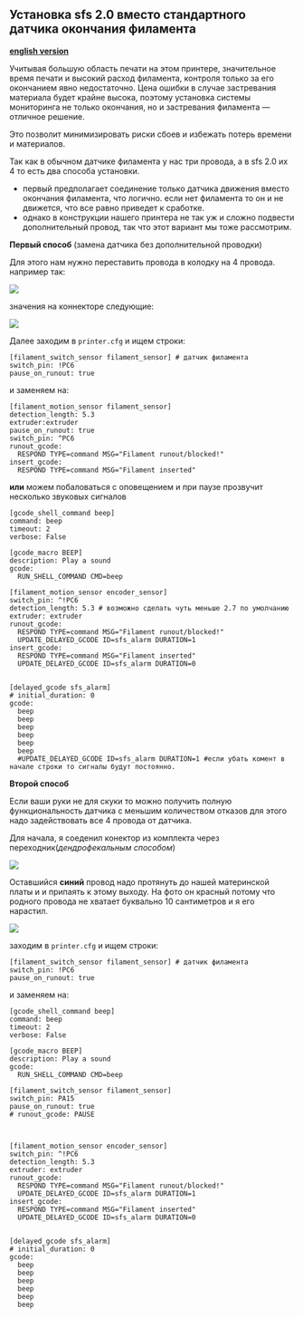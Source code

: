 <h2>Установка sfs 2.0 вместо стандартного датчика окончания филамента</h2>

[**english version**](/mans/sfs2_en.md)

Учитывая большую область печати на этом принтере, значительное время печати и высокий расход филамента, контроля только за его окончанием явно недостаточно. Цена ошибки в случае застревания материала будет крайне высока, поэтому установка системы мониторинга не только окончания, но и застревания филамента — отличное решение.

Это позволит минимизировать риски сбоев и избежать потерь времени и материалов.

Так как в обычном датчике филамента у нас три провода, а в sfs 2.0 их 4 то есть два способа установки. 
* первый предполагает соединение только датчика движения вместо окончания филамента, что логично. если нет филамента то он и не движется, что все равно приведет к сработке.
* однако в конструкции нашего принтера не так уж и сложно подвести дополнительный провод, так что этот вариант мы тоже рассмотрим. 

**Первый способ** (замена датчика без дополнительной проводки)

Для этого нам нужно переставить провода в колодку на 4 провода. например так:

![](/images/sfs2_connector.jpg)

значения на коннекторе следующие:

![](/images/sfs_pin.png)


Далее заходим в `printer.cfg` и ищем строки:

```
[filament_switch_sensor filament_sensor] # датчик филамента
switch_pin: !PC6
pause_on_runout: true
```

и заменяем на:

```
[filament_motion_sensor filament_sensor]
detection_length: 5.3
extruder:extruder
pause_on_runout: true
switch_pin: ^PC6
runout_gcode:
  RESPOND TYPE=command MSG="Filament runout/blocked!"
insert_gcode:
  RESPOND TYPE=command MSG="Filament inserted"

```

**или** можем побаловаться с оповещением и при паузе прозвучит несколько звуковых сигналов

```
[gcode_shell_command beep]
command: beep
timeout: 2
verbose: False

[gcode_macro BEEP]
description: Play a sound
gcode:
  RUN_SHELL_COMMAND CMD=beep

[filament_motion_sensor encoder_sensor]
switch_pin: ^!PC6
detection_length: 5.3 # возможно сделать чуть меньше 2.7 по умолчанию
extruder: extruder
runout_gcode:
  RESPOND TYPE=command MSG="Filament runout/blocked!"
  UPDATE_DELAYED_GCODE ID=sfs_alarm DURATION=1
insert_gcode:
  RESPOND TYPE=command MSG="Filament inserted"
  UPDATE_DELAYED_GCODE ID=sfs_alarm DURATION=0


[delayed_gcode sfs_alarm]
# initial_duration: 0
gcode:
  beep
  beep
  beep
  beep
  beep
  beep
  #UPDATE_DELAYED_GCODE ID=sfs_alarm DURATION=1 #если убать комент в начале строки то сигналы будут постоянно.
```
**Второй способ**

Если ваши руки не для скуки то можно получить полную функциональность датчика с меньшим количеством отказов для этого надо задействовать все 4 провода от датчика. 

Для начала, я соеденил конектор из комплекта через переходник(*дендрофекальным способом*)

![](/images/sfs_connector.png)

Оставшийся **синий** провод надо протянуть до нашей материнской платы и и припаять к этому выходу. На фото он красный потому что родного провода не хватает буквально 10 сантиметров и я его нарастил. 

![](/images/sfs_soldering.png)

заходим в `printer.cfg` и ищем строки:

```
[filament_switch_sensor filament_sensor] # датчик филамента
switch_pin: !PC6
pause_on_runout: true
```

и заменяем на:


```
[gcode_shell_command beep]
command: beep
timeout: 2
verbose: False

[gcode_macro BEEP]
description: Play a sound
gcode:
  RUN_SHELL_COMMAND CMD=beep

[filament_switch_sensor filament_sensor]
switch_pin: PA15
pause_on_runout: true
# runout_gcode: PAUSE



[filament_motion_sensor encoder_sensor]
switch_pin: ^!PC6
detection_length: 5.3
extruder: extruder
runout_gcode:
  RESPOND TYPE=command MSG="Filament runout/blocked!"
  UPDATE_DELAYED_GCODE ID=sfs_alarm DURATION=1
insert_gcode:
  RESPOND TYPE=command MSG="Filament inserted"
  UPDATE_DELAYED_GCODE ID=sfs_alarm DURATION=0


[delayed_gcode sfs_alarm]
# initial_duration: 0
gcode:
  beep
  beep
  beep
  beep
  beep
  beep
```